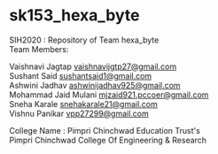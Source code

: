 # sk153_hexa_byte
SIH2020 : Repository of Team hexa_byte                                                           
Team Members:                                                                                                                                               
                                                                                                                                                
Vaishnavi Jagtap          vaishnavijgtp27@gmail.com                                                                                                                     
Sushant Said              sushantsaid1@gmail.com                                                                                                                                    
Ashwini Jadhav            ashwinijadhav925@gmail.com                                                                                                             
Mohammad Jaid Mulani      mjzaid921.pccoer@gmail.com                                                                                                                  
Sneha Karale              snehakarale21@gmail.com                                                                                                               
Vishnu Panikar            vpp27299@gmail.com                                                                                                                              
                                                                                                                                                    
College Name :
Pimpri Chinchwad Education Trust's  
Pimpri Chinchwad College Of Engineering & Research
